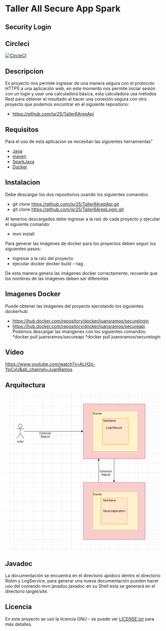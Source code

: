 # Taller All Secure App Spark
## Security Login

## Circleci
[![CircleCI](https://circleci.com/gh/jsr25/Taller6ArepLogin.svg?style=svg)](https://app.circleci.com/pipelines/github/jsr25/Taller5Arep)


## Descripcion

Es proyecto nos permite ingresar de una manera segura con el protocolo HTTPS
a una aplicación web, en este momento nos permite iniciar sesión con un login y usar una
calculadora básica, esta calculadora usa métodos Rest para obtener el resultado al hacer una
conexión segura con otro proyecto que podemos encontrar en el siguiente repositorio:

* https://github.com/jsr25/Taller6ArepApi

## Requisitos
Para el uso de esta aplicacion se necesitan las siguientes herramientas"
* [Java](https://openjdk.java.net/)
* [maven](https://maven.apache.org/)
* [SparkJava](https://sparkjava.com/)
* [Docker](https://www.docker.com/)

## Instalacion 
Debe descargar los dos repositorios usando los siguientes comandos:
* git clone https://github.com/jsr25/Taller6ArepApi.git
* git clone https://github.com/jsr25/Taller6ArepLogin.git

Al tenerlos descargados debe ingresar a la raíz de cada proyecto y ejecutar
el siguiente comando:
* mvn install

Para generar las imágenes de docker para los proyectos deben seguir los siguientes pasos:
* ingresar a la raíz del proyecto
* ejecutar docker docker build --tag <nombre imagen> . 

De esta manera genera las imágenes docker correctamente, recuerde que los nombres de
las imágenes deben ser diferentes

## Imagenes Docker
Puede obtener las imágenes del proyecto ejecutando los siguientes dockerhub:
* https://hub.docker.com/repository/docker/juansramos/securelogin
* https://hub.docker.com/repository/docker/juansramos/secureapi
Podemos descargar las imangenes con los siguientes comandos:
*docker pull juansramos/secureapi
*docker pull juansramos/securelogin


## Video
https://www.youtube.com/watch?v=ALH2o-YpCvU&ab_channel=JuanRamos

## Arquitectura
![](./img/Arquitectura.png)

## Javadoc
La documentación se encuentra en el directorio apidocs dentro el directorio Robin y LogService, para generar una nueva documentación
pueden hacer uso del comando mvn javadoc:javadoc en su Shell esta se generará en el directorio target/site.

## Licencia
En este proyecto se usó la licencia GNU - se puede ver [LICENSE.txt](LICENSE.txt) para más detalles.